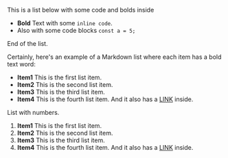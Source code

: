 This is a list below with some code and bolds inside

- **Bold** Text with some `inline code`.
- Also with some code blocks ```const a = 5;```

End of the list.

Certainly, here's an example of a Markdown list where each item has a bold text word:

* **Item1** This is the first list item.
* **Item2** This is the second list item.
* **Item3** This is the third list item.
* **Item4** This is the fourth list item. And it also has a [LINK](#) inside.

List with numbers.
1. **Item1** This is the first list item.
2. **Item2** This is the second list item.
3. **Item3** This is the third list item.
4. **Item4** This is the fourth list item. And it also has a [LINK](#) inside.